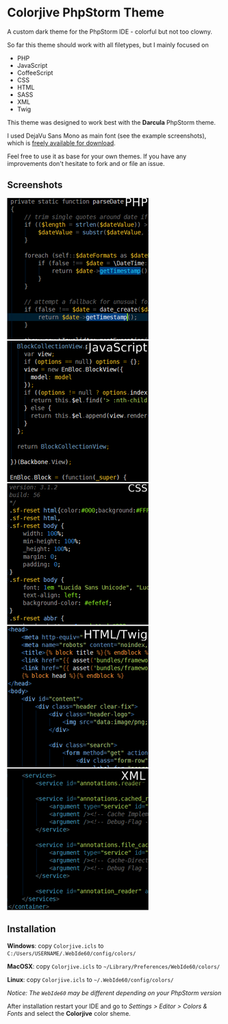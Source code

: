 Colorjive PhpStorm Theme
========================

A custom dark theme for the PhpStorm IDE - colorful but not too clowny.

So far this theme should work with all filetypes, but I mainly focused on

* PHP
* JavaScript
* CoffeeScript
* CSS
* HTML
* SASS
* XML
* Twig

This theme was designed to work best with the **Darcula** PhpStorm theme.

I used DejaVu Sans Mono as main font (see the example screenshots), which is [freely available for download][1].

Feel free to use it as base for your own themes. If you have any improvements don't hesitate to fork and or file an issue.

Screenshots
-----------

![PHP](screenshots/php.png?raw=true)  ![JavaScript](screenshots/javascript.png?raw=true)  ![CSS](screenshots/css.png?raw=true)  ![HTML/Twig](screenshots/html-twig.png?raw=true)  ![XML](screenshots/xml.png?raw=true)

Installation
------------

**Windows**: copy `Colorjive.icls` to `C:/Users/USERNAME/.WebIde60/config/colors/`

**MacOSX**: copy `Colorjive.icls` to `~/Library/Preferences/WebIde60/colors/`

**Linux**: copy `Colorjive.icls` to `~/.WebIde60/config/colors/`

*Notice: The `WebIde60` may be different depending on your PhpStorm version*

After installation restart your IDE and go to *Settings > Editor > Colors & Fonts* and select the **Colorjive** color sheme.

[1]: http://dejavu-fonts.org/wiki/Download